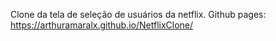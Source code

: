 Clone da tela de seleção de usuários da netflix.
Github pages: https://arthuramaralx.github.io/NetflixClone/
